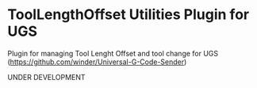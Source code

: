# ToolLengthOffset Utilities Plugin for UGS
Plugin for managing Tool Lenght Offset and tool change for UGS (https://github.com/winder/Universal-G-Code-Sender)

UNDER DEVELOPMENT
